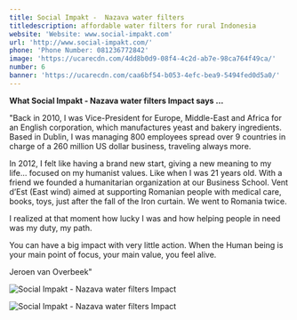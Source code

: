 ```yaml
---
title: Social Impakt -  Nazava water filters
titledescription: affordable water filters for rural Indonesia
website: 'Website: www.social-impakt.com'
url: 'http://www.social-impakt.com/'
phone: 'Phone Number: 081236772842'
image: 'https://ucarecdn.com/4dd8b0d9-08f4-4c2d-ab7e-98ca764f49ca/'
number: 6
banner: 'https://ucarecdn.com/caa6bf54-b053-4efc-bea9-5494fed0d5a0/'
---
```

**What Social Impakt - Nazava water filters Impact says ...**

"Back in 2010, I was Vice-President for Europe, Middle-East and Africa for an English corporation, which manufactures yeast and bakery ingredients. Based in Dublin, I was managing 800 employees spread over 9 countries in charge of a 260 million US dollar business, traveling always more.

In 2012, I felt like having a brand new start, giving a new meaning to my life… focused on my humanist values. Like when I was 21 years old. With a friend we founded a humanitarian organization at our Business School. Vent d’Est (East wind) aimed at supporting Romanian people with medical care, books, toys, just after the fall of the Iron curtain. We went to Romania twice.

I realized at that moment how lucky I was and how helping people in need was my duty, my path.

You can have a big impact with very little action. When the Human being is your main point of focus, your main value, you feel alive.

Jeroen van Overbeek"

![Social Impakt - Nazava water filters Impact](https://ucarecdn.com/82f9762d-2041-46fe-8f9c-5c6a4583933c/ "Social Impakt - Nazava water filters Impact")

![Social Impakt - Nazava water filters Impact](https://ucarecdn.com/2465d24d-5aac-4eed-b2e4-37b6b7ddc0af/ "Social Impakt - Nazava water filters Impact")
